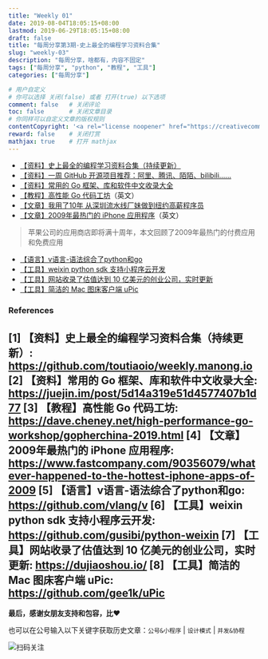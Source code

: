 ```yaml
---
title: "Weekly 01"
date: 2019-08-04T18:05:15+08:00
lastmod: 2019-06-29T18:05:15+08:00
draft: false
title: "每周分享第3期-史上最全的编程学习资料合集"
slug: "weekly-03"
description: "每周分享，啥都有，内容不固定"
tags: ["每周分享", "python", "教程", "工具"]
categories: ["每周分享"]

# 用户自定义
# 你可以选择 关闭(false) 或者 打开(true) 以下选项
comment: false   # 关闭评论
toc: false       # 关闭文章目录
# 你同样可以自定义文章的版权规则
contentCopyright: '<a rel="license noopener" href="https://creativecommons.org/licenses/by-nc-nd/4.0/" target="_blank">CC BY-NC-ND 4.0</a>'
reward: false	 # 关闭打赏
mathjax: true    # 打开 mathjax
---
```


* [【资料】史上最全的编程学习资料合集（持续更新）](https://github.com/toutiaoio/weekly.manong.io)
* [【资料】一周 GitHub 开源项目推荐：阿里、腾讯、陌陌、bilibili……](https://mp.weixin.qq.com/s/eYn1buoKXOCNgRv2-coDmA)
* [【资料】常用的 Go 框架、库和软件中文收录大全](https://juejin.im/post/5d14a319e51d4577407b1d77)
* [【教程】高性能 Go 代码工坊](https://dave.cheney.net/high-performance-go-workshop/gopherchina-2019.html)（英文）
* [【文章】我用了10年 从深圳流水线厂妹做到纽约高薪程序员](https://mp.weixin.qq.com/s/tv6S0VmDtbdSW8-qKjERiA)
* [【文章】2009年最热门的 iPhone 应用程序](https://www.fastcompany.com/90356079/whatever-happened-to-the-hottest-iphone-apps-of-2009)（英文）
> 苹果公司的应用商店即将满十周年，本文回顾了2009年最热门的付费应用和免费应用
* [【语言】v语言-语法综合了python和go](https://github.com/vlang/v)
* [【工具】weixin python sdk 支持小程序云开发](https://github.com/gusibi/python-weixin)
* [【工具】网站收录了估值达到 10 亿美元的创业公司，实时更新](https://dujiaoshou.io/)
* [【工具】简洁的 Mac 图床客户端 uPic](https://github.com/gee1k/uPic)

### References

[1] 【资料】史上最全的编程学习资料合集（持续更新）: https://github.com/toutiaoio/weekly.manong.io
[2] 【资料】常用的 Go 框架、库和软件中文收录大全: https://juejin.im/post/5d14a319e51d4577407b1d77
[3] 【教程】高性能 Go 代码工坊: https://dave.cheney.net/high-performance-go-workshop/gopherchina-2019.html
[4] 【文章】2009年最热门的 iPhone 应用程序: https://www.fastcompany.com/90356079/whatever-happened-to-the-hottest-iphone-apps-of-2009
[5] 【语言】v语言-语法综合了python和go: https://github.com/vlang/v
[6] 【工具】weixin python sdk 支持小程序云开发: https://github.com/gusibi/python-weixin
[7] 【工具】网站收录了估值达到 10 亿美元的创业公司，实时更新: https://dujiaoshou.io/
[8] 【工具】简洁的 Mac 图床客户端 uPic: https://github.com/gee1k/uPic
------


**最后，感谢女朋友支持和包容，比❤️**

也可以在公号输入以下关键字获取历史文章：`公号&小程序` | `设计模式` | `并发&协程`

![扫码关注](http://media.gusibi.mobi/zHqNew3j1brVxSoTkjOerslhnB_ZpchcOXf60lFUxiZ5YtnCHs5HrJNOP14go6Ea)
